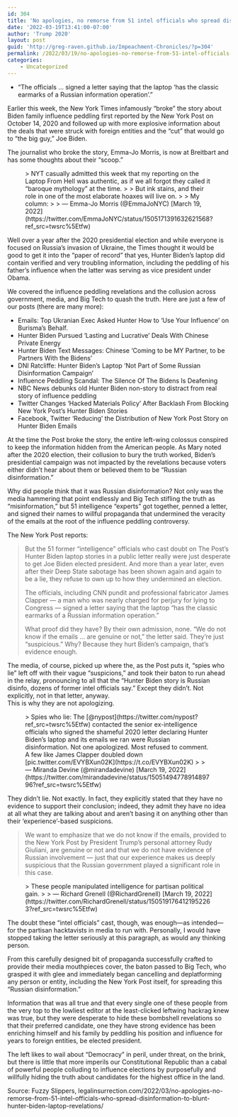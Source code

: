 ```yaml
---
id: 304
title: 'No apologies, no remorse from 51 intel officials who spread disinformation to blunt Hunter Biden laptop revelations'
date: '2022-03-19T13:41:00-07:00'
author: 'Trump 2020'
layout: post
guid: 'http://greg-raven.github.io/Impeachment-Chronicles/?p=304'
permalink: /2022/03/19/no-apologies-no-remorse-from-51-intel-officials-who-spread-disinformation-to-blunt-hunter-biden-laptop-revelations/
categories:
    - Uncategorized
---
```


- “The officials … signed a letter saying that the laptop ‘has the classic earmarks of a Russian information operation’.”

Earlier this week, the New York Times infamously “broke” the story about Biden family influence peddling first reported by the New York Post on October 14, 2020 and followed up with more explosive information about the deals that were struck with foreign entities and the “cut” that would go to “the big guy,” Joe Biden.

The journalist who broke the story, Emma-Jo Morris, is now at Breitbart and has some thoughts about their “scoop.”

<figure class="wp-block-embed is-type-rich is-provider-twitter wp-block-embed-twitter"><div class="wp-block-embed__wrapper">> NYT casually admitted this week that my reporting on the Laptop From Hell was authentic, as if we all forgot they called it “baroque mythology” at the time.   
>   
> But ink stains, and their role in one of the most elaborate hoaxes will live on.   
>   
> My column: <https://t.co/mTzr6WHbsJ>
> 
> — Emma-Jo Morris (@EmmaJoNYC) [March 19, 2022](https://twitter.com/EmmaJoNYC/status/1505171391632621568?ref_src=twsrc%5Etfw)

<script async="" charset="utf-8" src="https://platform.twitter.com/widgets.js"></script></div></figure>Well over a year after the 2020 presidential election and while everyone is focused on Russia’s invasion of Ukraine, the Times thought it would be good to get it into the “paper of record” that yes, Hunter Biden’s laptop did contain verified and very troubling information, including the peddling of his father’s influence when the latter was serving as vice president under Obama.

We covered the influence peddling revelations and the collusion across government, media, and Big Tech to quash the truth. Here are just a few of our posts (there are many more):

- Emails: Top Ukranian Exec Asked Hunter How to ‘Use Your Influence’ on Burisma’s Behalf.
- Hunter Biden Pursued ‘Lasting and Lucrative’ Deals With Chinese Private Energy
- Hunter Biden Text Messages: Chinese ‘Coming to be MY Partner, to be Partners With the Bidens’
- DNI Ratcliffe: Hunter Biden’s Laptop ‘Not Part of Some Russian Disinformation Campaign’
- Influence Peddling Scandal: The Silence Of The Bidens Is Deafening
- NBC News debunks old Hunter Biden non-story to distract from real story of influence peddling
- Twitter Changes ‘Hacked Materials Policy’ After Backlash From Blocking New York Post’s Hunter Biden Stories
- Facebook, Twitter ‘Reducing’ the Distribution of New York Post Story on Hunter Biden Emails

At the time the Post broke the story, the entire left-wing colossus conspired to keep the information hidden from the American people. As Mary noted after the 2020 election, their collusion to bury the truth worked, Biden’s presidential campaign was not impacted by the revelations because voters either didn’t hear about them or believed them to be “Russian disinformation.”

Why did people think that it was Russian disinformation? Not only was the media hammering that point endlessly and Big Tech stifling the truth as “misinformation,” but 51 intelligence “experts” got together, penned a letter, and signed their names to willful propaganda that undermined the veracity of the emails at the root of the influence peddling controversy.

The New York Post reports:

> But the 51 former “intelligence” officials who cast doubt on The Post’s Hunter Biden laptop stories in a public letter really were just desperate to get Joe Biden elected president. And more than a year later, even after their Deep State sabotage has been shown again and again to be a lie, they refuse to own up to how they undermined an election.
> 
> The officials, including CNN pundit and professional fabricator James Clapper — a man who was nearly charged for perjury for lying to Congress — signed a letter saying that the laptop “has the classic earmarks of a Russian information operation.”
> 
> What proof did they have? By their own admission, none. “We do not know if the emails … are genuine or not,” the letter said. They’re just “suspicious.” Why? Because they hurt Biden’s campaign, that’s evidence enough.

The media, of course, picked up where the, as the Post puts it, “spies who lie” left off with their vague “suspicions,” and took their baton to run ahead in the relay, pronouncing to all that the “Hunter Biden story is Russian disinfo, dozens of former intel officials say.” Except they didn’t. Not explicitly, not in that letter, anyway.  
This is why they are not apologizing.

<figure class="wp-block-embed is-type-rich is-provider-twitter wp-block-embed-twitter"><div class="wp-block-embed__wrapper">> Spies who lie: The [@nypost](https://twitter.com/nypost?ref_src=twsrc%5Etfw) contacted the senior ex-intelligence officials who signed the shameful 2020 letter declaring Hunter Biden’s laptop and its emails we ran were Russian disinformation. Not one apologized. Most refused to comment. A few like James Clapper doubled down [pic.twitter.com/EVYBXun02K](https://t.co/EVYBXun02K)
> 
> — Miranda Devine (@mirandadevine) [March 19, 2022](https://twitter.com/mirandadevine/status/1505149477891489796?ref_src=twsrc%5Etfw)

<script async="" charset="utf-8" src="https://platform.twitter.com/widgets.js"></script></div></figure>They didn’t lie. Not exactly. In fact, they explicitly stated that they have no evidence to support their conclusion; indeed, they admit they have no idea at all what they are talking about and aren’t basing it on anything other than their ‘experience’-based suspicions.

> We want to emphasize that we do not know if the emails, provided to the New York Post by President Trump’s personal attorney Rudy Giuliani, are genuine or not and that we do not have evidence of Russian involvement — just that our experience makes us deeply suspicious that the Russian government played a significant role in this case.

<figure class="wp-block-embed is-type-rich is-provider-twitter wp-block-embed-twitter"><div class="wp-block-embed__wrapper">> These people manipulated intelligence for partisan political gain. <https://t.co/aNnUnBRRUj>
> 
> — Richard Grenell (@RichardGrenell) [March 19, 2022](https://twitter.com/RichardGrenell/status/1505191764121952263?ref_src=twsrc%5Etfw)

<script async="" charset="utf-8" src="https://platform.twitter.com/widgets.js"></script></div></figure>The doubt these “intel officials” cast, though, was enough—as intended—for the partisan hacktavists in media to run with. Personally, I would have stopped taking the letter seriously at this paragraph, as would any thinking person.

From this carefully designed bit of propaganda successfully crafted to provide their media mouthpieces cover, the baton passed to Big Tech, who grasped it with glee and immediately began cancelling and deplatforming any person or entity, including the New York Post itself, for spreading this “Russian disinformation.”

Information that was all true and that every single one of these people from the very top to the lowliest editor at the least-clicked leftwing hackrag knew was true, but they were desperate to hide these bombshell revelations so that their preferred candidate, one they have strong evidence has been enriching himself and his family by peddling his position and influence for years to foreign entities, be elected president.

The left likes to wail about “Democracy” in peril, under threat, on the brink, but there is little that more imperils our Constitutional Republic than a cabal of powerful people colluding to influence elections by purposefully and willfully hiding the truth about candidates for the highest office in the land.

Source: Fuzzy Slippers, legalinsurrection.com/2022/03/no-apologies-no-remorse-from-51-intel-officials-who-spread-disinformation-to-blunt-hunter-biden-laptop-revelations/